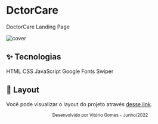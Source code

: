 # DctorCare
DoctorCare Landing Page

![cover](.github/cover.png?style=flat)

## ✨ Tecnologias
HTML
CSS
JavaScript
Google Fonts
Swiper

## 🔖 Layout
Você pode visualizar o layout do projeto através [desse link](https://www.figma.com/file/QKD5XBWPh8KwnJoCvrVpw1/DoctorCare-(Community)?node-id=0%3A1).

<div align="center">
  <small>Desenvolvido por Vitório Gomes - Junho/2022</small>  
</div>


